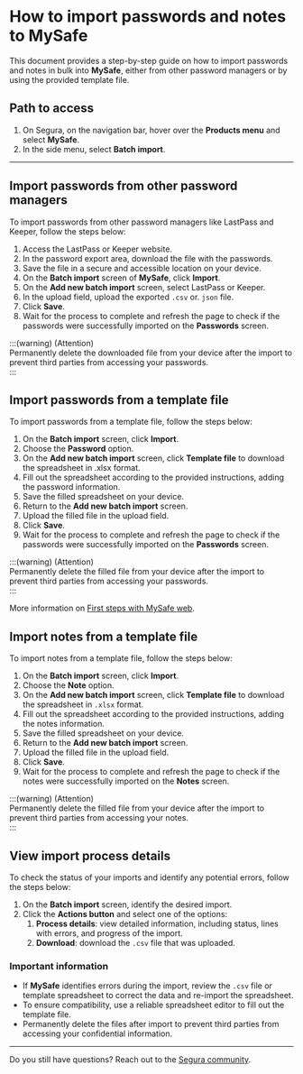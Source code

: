# How to import passwords and notes to MySafe


This document provides a step-by-step guide on how to import passwords and notes in bulk into **MySafe**, either from other password managers or by using the provided template file.

## Path to access 

1. On Segura, on the navigation bar, hover over the **Products menu** and select **MySafe**.  
2. In the side menu, select **Batch import**.
---
## Import passwords from other password managers 

To import passwords from other password managers like LastPass and Keeper, follow the steps below:

1. Access the LastPass or Keeper website.  
2. In the password export area, download the file with the passwords.  
3. Save the file in a secure and accessible location on your device.  
4. On the **Batch import** screen of **MySafe**, click **Import**.  
5. On the **Add new batch import** screen, select LastPass or Keeper.  
6. In the upload field, upload the exported `.csv` or. `json` file.  
7. Click **Save**.  
8. Wait for the process to complete and refresh the page to check if the passwords were successfully imported on the **Passwords** screen.  
    

:::(warning) (Attention)  
Permanently delete the downloaded file from your device after the import to prevent third parties from accessing your passwords.  
:::

## Import passwords from a template file 

To import passwords from a template file, follow the steps below:

1. On the **Batch import** screen, click **Import**.  
2. Choose the **Password** option.  
3. On the **Add new batch import** screen, click **Template file** to download the spreadsheet in .xlsx format.  
4. Fill out the spreadsheet according to the provided instructions, adding the password information.  
5. Save the filled spreadsheet on your device.  
6. Return to the **Add new batch import** screen.  
7. Upload the filled file in the upload field.  
8. Click **Save**.  
9. Wait for the process to complete and refresh the page to check if the passwords were successfully imported on the **Passwords** screen.

:::(warning) (Attention)  
Permanently delete the filled file from your device after the import to prevent third parties from accessing your passwords.  
:::

More information on [First steps with MySafe web](/v4/docs/first-steps-with-mysafe-web).

## Import notes from a template file 

To import notes from a template file, follow the steps below:

1. On the **Batch import** screen, click **Import**.  
2. Choose the **Note** option.  
3. On the **Add new batch import** screen, click **Template file** to download the spreadsheet in `.xlsx` format.  
4. Fill out the spreadsheet according to the provided instructions, adding the notes information.  
5. Save the filled spreadsheet on your device.  
6. Return to the **Add new batch import** screen.  
7. Upload the filled file in the upload field.  
8. Click **Save**.  
9. Wait for the process to complete and refresh the page to check if the notes were successfully imported on the **Notes** screen.

:::(warning) (Attention)  
Permanently delete the filled file from your device after the import to prevent third parties from accessing your notes.  
:::

## View import process details 

To check the status of your imports and identify any potential errors, follow the steps below:

1. On the **Batch import** screen, identify the desired import.  
2. Click the **Actions button** and select one of the options:  
   1. **Process details**: view detailed information, including status, lines with errors, and progress of the import.  
   2. **Download**: download the `.csv` file that was uploaded.



### Important information 

* If **MySafe** identifies errors during the import, review the `.csv` file or template spreadsheet to correct the data and re-import the spreadsheet.  
* To ensure compatibility, use a reliable spreadsheet editor to fill out the template file.  
* Permanently delete the files after import to prevent third parties from accessing your confidential information.

---

Do you still have questions? Reach out to the [Segura community](https://community.Segura.io).